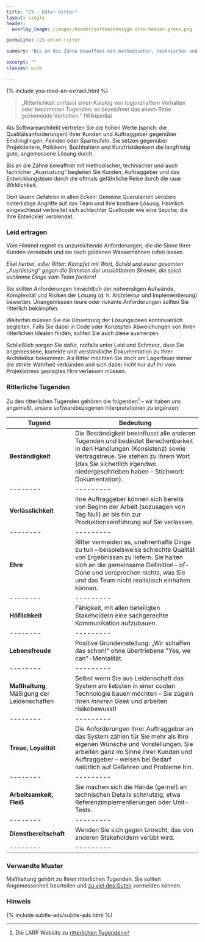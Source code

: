 ```yaml
---
title: "23 - Edler Ritter"
layout: single
header:
  overlay_image: /images/header/softwareknigge-site-header-green.png

permalink: /23-edler-ritter

summary: "Bis an die Zähne bewaffnet mit methodischer, technischer und auch fachlicher _Ausrüstung_ begleiten Sie Kunden, Auftraggeber und das Entwicklungsteam durch die oftmals gefährliche Reise durch die raue Wirklichkeit."

excerpt: ""
classes: wide

---
```

{% include you-read-an-extract.html %}

> „Ritterlichkeit umfasst einen Katalog von tugendhaftem Verhalten oder bestimmten Tugenden; es bezeichnet das einem Ritter geziemende Verhalten.“ (Wikipedia)

Als Softwarearchitekt vertreten Sie die hohen Werte
(sprich: die Qualitätsanforderungen) Ihrer Kunden und Auftraggeber gegenüber
Eindringlingen, Feinden oder Sparteufeln. Sie setzen gegenüber Projektleitern, Politikern, Buchhaltern und Kurzfristdenkern die langfristig gute, angemessene Lösung durch.

Bis an die Zähne bewaffnet mit methodischer, technischer und auch fachlicher „Ausrüstung“ begleiten Sie Kunden, Auftraggeber und das Entwicklungsteam durch die oftmals gefährliche Reise durch die raue Wirklichkeit.

Dort lauern Gefahren in allen Ecken: Gemeine Querulanten verüben hinterlistige Angriffe auf das Team und Ihre kostbare Lösung. Heimlich eingeschleust verbreitet sich schlechter Quellcode wie eine Seuche, die Ihre Entwickler verblendet.

### Leid ertragen
Vom Himmel regnet es unzureichende Anforderungen, die die Sinne Ihrer Kunden vernebeln und sie nach goldenen Wasserhähnen rufen lassen.

_Eilet herbei, edler Ritter: Kämpfet mit Wort, Schild und eurer gesamten „Ausrüstung“ gegen die Stimmen der unsichtbaren Sirenen, die solch schlimme Dinge vom Team fordern!_

Sie sollten Anforderungen hinsichtlich der notwendigen Aufwände, Komplexität und Risiken der Lösung (d. h. Architektur und Implementierung) bewerten. Unangemessen teure oder riskante Anforderungen sollten Sie ritterlich bekämpfen.

Weiterhin müssen Sie die Umsetzung der Lösungsideen kontinuierlich begleiten. Falls Sie dabei in Code oder Konzepten Abweichungen von Ihren ritterlichen Idealen finden, sollten Sie auch diese ausmerzen.

Schließlich sorgen Sie dafür, notfalls unter Leid und Schmerz, dass Sie angemessene, korrekte und verständliche Dokumentation zu Ihrer Architektur bekommen. Als Ritter möchten Sie doch am Lagerfeuer immer die strikte Wahrheit verkünden und sich dabei nicht nur auf Ihr vom Projektstress geplagtes Hirn verlassen müssen.

### Ritterliche Tugenden
Zu den ritterlichen Tugenden gehören die folgenden[^tugenden]
 – wir haben uns angemaßt, unsere softwarebezogenen Interpretationen zu ergänzen:

[^tugenden]: Die LARP Website zu [ritterlichen Tugenden](http://www.larpwiki.de/RitterlicheTugenden)

| Tugend  | Bedeutung|
|--------|---------|
|**Beständigkeit** |Die Beständigkeit beeinflusst alle anderen Tugenden und bedeutet Berechenbarkeit in den Handlungen (Konsistenz) sowie Vertragstreue. Sie stehen zu Ihrem Wort (das Sie sicherlich irgendwo niedergeschrieben haben – Stichwort: Dokumentation). |
|--------|---------|
|**Verlässlichkeit** |Ihre Auftraggeber können sich bereits von Beginn der Arbeit (sozusagen von Tag Null) an bis hin zur Produktionseinführung auf Sie verlassen.|
|--------|---------|
|**Ehre** | Ritter vermeiden es, unehrenhafte Dinge zu tun – beispielsweise schlechte Qualität von Ergebnissen zu liefern. Sie halten sich an die gemeinsame Definition- of-Done und versprechen nichts, was Sie und das Team nicht realistisch einhalten können.|
|--------|---------|
|**Höflichkeit** | Fähigkeit, mit allen beteiligten Stakeholdern eine sachgerechte Kommunikation aufzubauen.|
|--------|---------|
|**Lebensfreude**| Positive Grundeinstellung: „Wir schaffen das schon!“ ohne übertriebene "Yes, we can"-Mentalität.|
|--------|---------|
|**Maßhaltung**, Mäßigung der Leidenschaften | Selbst wenn Sie aus Leidenschaft das System am liebsten in einer coolen Technologie bauen möchten – Sie zügeln Ihren _inneren Geek_ und arbeiten risikobewusst!|
|--------|---------|
|**Treue, Loyalität** | Die Anforderungen Ihrer Auftraggeber an das System zählen für Sie mehr als Ihre eigenen Wünsche und Vorstellungen. Sie arbeiten ganz im Sinne Ihrer Kunden und Auftraggeber – weisen bei Bedarf natürlich auf Gefahren und Probleme hin.|
|--------|---------|
|**Arbeitsamkeit, Fleiß** | Sie machen sich die Hände (gerne!) an technischen Details schmutzig, etwa Referenzimplementierungen oder Unit-Tests.|
|--------|---------|
|**Dienstbereitschaft** | Wenden Sie sich gegen Unrecht, das von anderen Stakeholdern verübt wird.|
|--------|---------|

### Verwandte Muster

Maßhaltung gehört zu Ihren ritterlichen Tugenden. Sie sollten Angemessenheit beurteilen und [zu viel des Guten](07-zu-viel-des-guten) vermeiden können.

### Hinweis
{% include subtle-ads/subtle-ads.html %}

